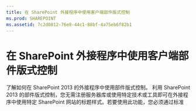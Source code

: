```yaml
---
title: 在 SharePoint 外接程序中使用客户端部件版式控制
ms.prod: SHAREPOINT
ms.assetid: 7c2d0812-76e8-44c1-88bf-4a75eb6f82b1
---
```



# 在 SharePoint 外接程序中使用客户端部件版式控制
了解如何在 SharePoint 2013 的外接程序中使用部件版式控制。
利用 SharePoint 2013 的部件版式控制，您无需注册服务器库或使用特定技术或工具即可在外接程序中使用特定 SharePoint 网站的标题样式。若要使用此功能，您必须通过标准 <script> 标记注册 SharePoint JavaScript 库。您可使用 HTML **div** 元素提供占位符并使用可用选项进一步自定义控件。该控件继承指定的 SharePoint 网站的外观。





## 使用本文中的示例的先决条件
<a name="SP15Usechromecontrol_Prereq"> </a>

若要按照此示例中的步骤操作，您需要以下内容：




- Visual Studio 2015


- SharePoint 2013 开发环境（本地方案需要外接程序隔离）


有关如何设置符合您需求的开发环境的指南，请参阅 [开始构建 Office 和 SharePoint 相关应用程序](http://msdn.microsoft.com/library/187f8c8c-1b15-471c-80b5-69a40e67deea%28Office.15%29.aspx)。




### 使用部件版式控件前要了解的核心概念

下表列出了可帮助您了解使用部件版式控件的方案中涉及的概念的有用文章。




**表 1. 使用部件版式控件的核心概念**


|**文章标题**|**说明**|
|:-----|:-----|
| [SharePoint 外接程序](sharepoint-add-ins.md) <br/> |了解 SharePoint 2013 中新的外接程序模型，您可以利用此模型来创建外接程序，这些外接程序对最终用户来说是易于使用的小型解决方案。  <br/> |
| [SharePoint 外接程序的 UX 设计](ux-design-for-sharepoint-add-ins.md) <br/> |了解在生成 SharePoint 外接程序时可使用的用户体验 (UX) 选项和替代项。  <br/> |
| [SharePoint 2013 中的主机 Web、外接程序 Web 和 SharePoint 组件](host-webs-add-in-webs-and-sharepoint-components-in-sharepoint-2013.md) <br/> |了解主机 Web 和外接程序 Web 之间的区别。了解 SharePoint 外接程序中可以包括哪些 SharePoint 2013 组件、将哪些组件部署到主机 Web、将哪些组件部署到外接程序 Web 以及如何在独立的域中部署外接程序 Web。  <br/> |
 

## 代码示例：在云托管的外接程序中使用部件版式控制
<a name="SP15Usechromecontrol_Codeexample"> </a>

云托管的外接程序至少包含一个远程组件。有关详细信息，请参阅  [为开发和托管 SharePoint 外接程序选择模式](choose-patterns-for-developing-and-hosting-your-sharepoint-add-in.md)。若要在云托管的外接程序中使用部件版式控制，请执行下列步骤：




1. 创建 SharePoint 外接程序和远程 Web 项目。


2. 在查询字符串中发送默认配置选项。


3. 向 Web 项目添加网页。


图 1 显示的是包含部件版式控件的远程网页。




**图 1. 包含部件版式控件的远程网页**








![具有部件版式控件的远程网页](images/ChromeControl_result.png)




### 创建 SharePoint 外接程序和远程 Web 项目


1. 以管理员身份打开 Visual Studio 2015。（若要执行此操作，请右键单击"开始"菜单上的"Visual Studio 2015"图标，并选择"以管理员身份运行"。）


2. 使用"SharePoint 外接程序"模板创建新的项目。

    图 2 显示了 Visual Studio 2015 中"SharePoint 外接程序"模板的位置，具体位于"模板"、"Visual C#"、"Office/SharePoint"、"Office 外接程序"下。


   **图 2. SharePoint 外接程序 Visual Studio 模板**



![SharePoint 2013 Visual Studio 相关应用程序模板](images/AppForSharePointVSTemplate.PNG)





3. 提供您要用于调试的 SharePoint 网站的 URL。


4. 选择"提供商托管"作为您的外接程序的托管选项。有关 SharePoint 托管的代码示例，请参阅  [SharePoint-Add-in-JSOM-BasicDataOperations](https://github.com/OfficeDev/SharePoint-Add-in-JSOM-BasicDataOperations)。

    在向导完成后，您应具有与图 3 类似的"解决方案资源管理器"中的结构。


   **图 3. 解决方案资源管理器中的针对 SharePoint 的外接程序项目**



![解决方案资源管理器中适用于 SharePoint 项目的应用程序](images/AppVSTemplateSolutionExplorer.jpg)






### 在查询字符串中发送默认配置选项


1. 在清单编辑器中打开 Appmanifest.xml 文件。


2. 向查询字符串添加 **{StandardTokens}** 标记和额外的 _SPHostTitle_ 参数。图 4 显示的是包含已配置查询字符串参数的清单编辑器。

   **图 4. 包含部件版式控件的查询字符串参数的清单编辑器**



![具有查询字符串参数的清单编辑器](images/ChromeControl_manifest.PNG)


    部件版式控件将自动采用查询字符串中的下列值：

  - **SPHostUrl**


  - **SPHostTitle**


  - **SPAppWebUrl**


  - **SPLanguage**



    **{StandardTokens}** 包括 **SPHostUrl** 和 **SPAppWebUrl**。



### 在 Web 项目中添加使用部件版式控件的页


1. 右键单击 Web 项目，并添加新 Web 表单。


2. 复制以下标记，然后将其粘贴到 ASPX 页中。该标记将执行以下任务：

  - 从 Microsoft CDN（内容交付网络）加载 AJAX 库。


  - 从 Microsoft CDN 加载 jQuery 库。


  - 使用 jQuery 函数 **getScript** 加载 SP.UI.Controls.js 文件。


  - 定义 **onCssLoaded** 事件的回调函数。


  - 为部件版式控件准备选项。


  - 初始化部件版式控件。



  ```HTML

<!DOCTYPE html>
<html xmlns="http://www.w3.org/1999/xhtml">
<head>
    <title>Chrome control host page</title>
    <script 
        src="//ajax.aspnetcdn.com/ajax/4.0/1/MicrosoftAjax.js" 
        type="text/javascript">
    </script>
    <script 
        type="text/javascript" 
        src="//ajax.aspnetcdn.com/ajax/jQuery/jquery-1.7.2.min.js">
    </script>  
    <script 
        type="text/javascript"
        src="ChromeLoader.js">
    </script>
<script type="text/javascript">
"use strict";

var hostweburl;

//load the SharePoint resources
$(document).ready(function () {
    //Get the URI decoded URL.
    hostweburl =
        decodeURIComponent(
            getQueryStringParameter("SPHostUrl")
    );

    // The SharePoint js files URL are in the form:
    // web_url/_layouts/15/resource
    var scriptbase = hostweburl + "/_layouts/15/";

    // Load the js file and continue to the 
    //   success handler
    $.getScript(scriptbase + "SP.UI.Controls.js", renderChrome)
});

// Callback for the onCssLoaded event defined
//  in the options object of the chrome control
function chromeLoaded() {
    // When the page has loaded the required
    //  resources for the chrome control,
    //  display the page body.
    $("body").show();
}

//Function to prepare the options and render the control
function renderChrome() {
    // The Help, Account and Contact pages receive the 
    //   same query string parameters as the main page
    var options = {
        "appIconUrl": "siteicon.png",
        "appTitle": "Chrome control add-in",
        "appHelpPageUrl": "Help.html?"
            + document.URL.split("?")[1],
        // The onCssLoaded event allows you to 
        //  specify a callback to execute when the
        //  chrome resources have been loaded.
        "onCssLoaded": "chromeLoaded()",
        "settingsLinks": [
            {
                "linkUrl": "Account.html?"
                    + document.URL.split("?")[1],
                "displayName": "Account settings"
            },
            {
                "linkUrl": "Contact.html?"
                    + document.URL.split("?")[1],
                "displayName": "Contact us"
            }
        ]
    };

    var nav = new SP.UI.Controls.Navigation(
                            "chrome_ctrl_placeholder",
                            options
                        );
    nav.setVisible(true);
}

// Function to retrieve a query string value.
// For production purposes you may want to use
//  a library to handle the query string.
function getQueryStringParameter(paramToRetrieve) {
    var params =
        document.URL.split("?")[1].split("&amp;");
    var strParams = "";
    for (var i = 0; i < params.length; i = i + 1) {
        var singleParam = params[i].split("=");
        if (singleParam[0] == paramToRetrieve)
            return singleParam[1];
    }
}
</script>
</head>

<!-- The body is initally hidden. 
     The onCssLoaded callback allows you to 
     display the content after the required
     resources for the chrome control have
     been loaded.  -->
<body style="display: none">

    <!-- Chrome control placeholder -->
    <div id="chrome_ctrl_placeholder"></div>

    <!-- The chrome control also makes the SharePoint
          Website stylesheet available to your page -->
    <h1 class="ms-accentText">Main content</h1>
    <h2 class="ms-accentText">The chrome control</h2>
    <div id="MainContent">
        This is the page's main content. 
        You can use the links in the header to go to the help, 
        account or contact pages.
    </div>
</body>
</html>
  ```

3. 您还可通过声明性方式使用部件版式控件。在以下代码示例中，HTML 标记无需使用 JavaScript 代码配置和初始化该控件也可声明该控件。以下标记执行下列任务：

  - 为 SP.UI.Controls.js JavaScript 文件提供一个占位符。


  - 动态加载 SP.UI.Controls.js 文件


  - 提供用于部件版式控制的占位符并指定内联 HTML 标记的选项。



  ```HTML

<!DOCTYPE html>
<html xmlns="http://www.w3.org/1999/xhtml">
<head>
    <title>Chrome control host page</title>
    <script 
        src="http://ajax.aspnetcdn.com/ajax/4.0/1/MicrosoftAjax.js" 
        type="text/javascript">
    </script>
    <script 
        type="text/javascript" 
        src="http://ajax.aspnetcdn.com/ajax/jQuery/jquery-1.7.2.min.js">
    </script>  
    <script type="text/javascript">
    var hostweburl;

    // Load the SharePoint resources.
    $(document).ready(function () {

        // Get the URI decoded add-in web URL.
        hostweburl =
            decodeURIComponent(
                getQueryStringParameter("SPHostUrl")
        );

        // The SharePoint js files URL are in the form:
        // web_url/_layouts/15/resource.js
        var scriptbase = hostweburl + "/_layouts/15/";

        // Load the js file and continue to the 
        // success handler.
        $.getScript(scriptbase + "SP.UI.Controls.js")
    });

    // Function to retrieve a query string value.
    // For production purposes you may want to use
    // a library to handle the query string.
    function getQueryStringParameter(paramToRetrieve) {
        var params =
            document.URL.split("?")[1].split("&amp;");
        var strParams = "";
        for (var i = 0; i < params.length; i = i + 1) {
            var singleParam = params[i].split("=");
            if (singleParam[0] == paramToRetrieve)
                return singleParam[1];
        }
    }
    </script>
</head>
<body>

    <!-- Chrome control placeholder 
           Options are declared inline.  -->
    <div 
        id="chrome_ctrl_container"
        data-ms-control="SP.UI.Controls.Navigation"
        data-ms-options=
            '{
                "appHelpPageUrl" : "Help.html",
                "appIconUrl" : "siteIcon.png",
                "appTitle" : "Chrome control add-in",
                "settingsLinks" : [
                    {
                        "linkUrl" : "Account.html",
                        "displayName" : "Account settings"
                    },
                    {
                        "linkUrl" : "Contact.html",
                        "displayName" : "Contact us"
                    }
                ]
             }'>
    </div>

    <!-- The chrome control also makes the SharePoint
          Website style sheet available to your page. -->
    <h1 class="ms-accentText">Main content</h1>
    <h2 class="ms-accentText">The chrome control</h2>
    <div id="MainContent">
        This is the page's main content. 
        You can use the links in the header to go to the help, 
        account or contact pages.
    </div>
</body>
</html>
  ```


    SP.UI.Controls.js 库将自动呈现该控件，前提是它在 **div** 元素中发现 **data-ms-control="SP.UI.Controls.Navigation"** 属性。



### 编辑外接程序清单中的 StartPage 元素


1. 在"解决方案资源管理器"中，双击"AppManifest.xml"文件。


2. 在"起始页"下拉菜单上，选择使用部件版式控件的网页。



### 生成并运行解决方案


1. 确保将 SharePoint 外接程序项目设置为启动项目。


2. 按 F5 键。

    > **注释**
      > 按 F5 时，Visual Studio 将生成解决方案、部署外接程序并打开外接程序的权限页。 
3. 选择"信任"按钮。


4. 单击"ChromeControlCloudhosted"外接程序图标。


5. 在网页中使用部件版式控制时，还可使用 SharePoint 网站样式表，如图 4 中所示。

   **图 5. 网页中使用的 SharePoint 网站样式表**



![页面中使用的 SharePoint 网站样式表](images/ChromControl_stylesheet.png)






**表 2. 解决方案故障排除**


|**问题**|**解决方案**|
|:-----|:-----|
|未经处理的异常"未定义 SP"。  <br/> |确保您的浏览器可以加载 SP.UI.Controls.js 文件。  <br/> |
|部件版式控件没有正确呈现。  <br/> |部件版式控件只支持文档模式 Internet Explorer 8 及更高版本。确保以文档模式 Internet Explorer 8 或更高版本的浏览器呈现您的页面。  <br/> |
|证书错误。  <br/> |将您的 Web 项目的 **SSL Enabled** 属性设置为 false。在 SharePoint 外接程序项目中，将 **Web Project** 属性设置为无，然后将该属性设置回您的 Web 项目的名称。  <br/> |
 

## 后续步骤
<a name="SP15Usechromecontrol_Nextsteps"> </a>

本文介绍如何在 SharePoint 外接程序中使用部件版式控制。下一步，您可了解有关其他可供 SharePoint 外接程序使用的 UX 组件的信息。若要了解更多信息，请参阅以下内容：




-  [代码示例：在云托管的外接程序中使用部件版式控制](http://code.msdn.microsoft.com/SharePoint-2013-Work-with-089ecc6f)


-  [代码示例：使用部件版式控制和跨域库 (CSOM)](http://code.msdn.microsoft.com/SharePoint-2013-Use-the-97c30a2e)


-  [代码示例：使用部件版式控制和跨域库 (REST)](http://code.msdn.microsoft.com/SharePoint-2013-Use-the-a759e9f8)


-  [在 SharePoint 外接程序中使用 SharePoint 网站的样式表](use-a-sharepoint-website-s-style-sheet-in-sharepoint-add-ins.md)


-  [创建自定义操作以部署 SharePoint 外接程序](create-custom-actions-to-deploy-with-sharepoint-add-ins.md)


-  [创建外接程序部件以安装 SharePoint 外接程序](create-add-in-parts-to-install-with-your-sharepoint-add-in.md)



## 其他资源
<a name="SP15Usechromecontrol_Addresources"> </a>


-  [设置 SharePoint 加载项的本地开发环境](set-up-an-on-premises-development-environment-for-sharepoint-add-ins.md)


-  [SharePoint 外接程序的 UX 设计](ux-design-for-sharepoint-add-ins.md)


-  [SharePoint 外接程序 UX 设计准则](sharepoint-add-ins-ux-design-guidelines.md)


-  [在 SharePoint 2013 中创建 UX 组件](create-ux-components-in-sharepoint-2013.md)


-  [考虑 SharePoint 外接程序设计选项的三种方法](three-ways-to-think-about-design-options-for-sharepoint-add-ins.md)


-  [SharePoint 外接程序体系结构的重要方面和开发前景](important-aspects-of-the-sharepoint-add-in-architecture-and-development-landscap.md)



